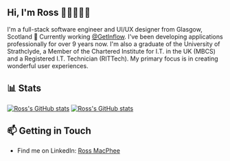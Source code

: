 ## Hi, I'm Ross 👋🏻👨🏻‍💻

I'm a full-stack software engineer and UI/UX designer from Glasgow, Scotland 🏴󠁧󠁢󠁳󠁣󠁴󠁿 Currently working [@GetInflow](https://github.com/GetInflow). I've been developing applications professionally for over 9 years now. I'm also a graduate of the University of Strathclyde, a Member of the Chartered Institute for I.T. in the UK (MBCS) and a Registered I.T. Technician (RITTech). My primary focus is in creating wonderful user experiences.

## 📊 Stats

[![Ross's GitHub stats](https://github-readme-stats.vercel.app/api?username=rossyman&show_icons=true&count_private=true&include_all_commits=true&hide_title=true&border_color=30363d&theme=dark#gh-dark-mode-only)](https://github.com/rossyman#gh-dark-mode-only)
[![Ross's GitHub stats](https://github-readme-stats.vercel.app/api?username=rossyman&show_icons=true&count_private=true&include_all_commits=true&hide_title=true&theme=default#gh-light-mode-only)](https://github.com/rossyman#gh-light-mode-only)

## 📫 Getting in Touch
- Find me on LinkedIn: [Ross MacPhee](https://www.linkedin.com/in/ross-macphee/)

